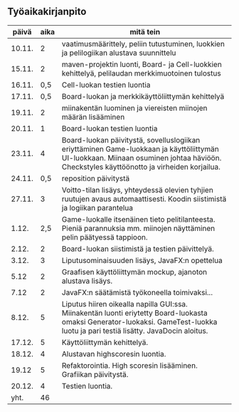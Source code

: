 ## Työaikakirjanpito

päivä | aika | mitä tein
------|------|----------
10.11.| 2 | vaatimusmäärittely, peliin tutustuminen, luokkien ja pelilogiikan alustava suunnittelu
15.11. | 2 | maven-projektin luonti, Board- ja Cell-luokkien kehittelyä, pelilaudan merkkimuotoinen tulostus
16.11. | 0,5 | Cell-luokan testien luontia
17.11. | 0,5 | Board-luokan ja merkkikäyttöliittymän kehittelyä
19.11. | 2 | miinakentän luominen ja viereisten miinojen määrän lisääminen
20.11. | 1 | Board-luokan testien luontia
23.11. | 4 | Board-luokan päivitystä, sovelluslogiikan eriyttäminen Game-luokkaan ja käyttöliittymän UI-luokkaan. Miinaan osuminen johtaa häviöön. Checkstyles käyttöönotto ja virheiden korjailua.
24.11. | 0,5 | reposition päivitystä
27.11. | 3 | Voitto-tilan lisäys, yhteydessä olevien tyhjien ruutujen avaus automaattisesti. Koodin siistimistä ja logiikan parantelua
1.12. | 2,5 | Game-luokalle itsenäinen tieto pelitilanteesta. Pieniä parannuksia mm. miinojen näyttäminen pelin päätyessä tappioon.
2.12. | 2 | Board-luokan siistimistä ja testien päivittelyä.
3.12. | 3 | Liputusominaisuuden lisäys, JavaFX:n opettelua
5.12 | 2 | Graafisen käyttöliittymän mockup, ajanoton alustava lisäys.
7.12 | 2 | JavaFX:n säätämistä työkoneella toimivaksi...
8.12. | 5 | Liputus hiiren oikealla napilla GUI:ssa. Miinakentän luonti eriytetty Board-luokasta omaksi Generator-luokaksi. GameTest-luokka luotu ja pari testiä lisätty. JavaDocin aloitus.
17.12. | 5 | Käyttöliittymän kehittelyä.
18.12. | 4 | Alustavan highscoresin luontia.
19.12 | 5 | Refaktorointia. High scoresin lisääminen. Grafiikan päivitystä.
20.12. | 4 | Testien luontia.
yht. | 46 |
